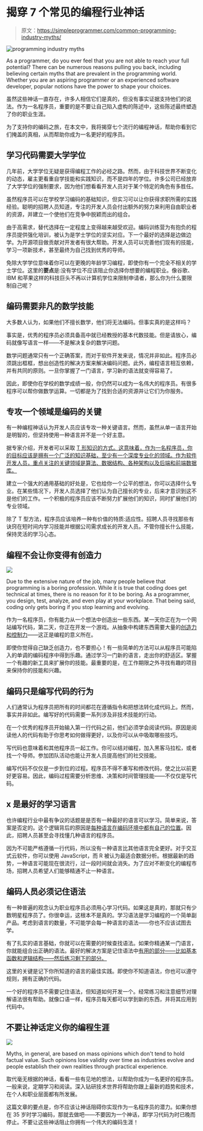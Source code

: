 # 揭穿 7 个常见的编程行业神话

> 原文：<https://simpleprogrammer.com/common-programming-industry-myths/>

![programming industry myths](img/d26fcbd4783c9d07fa3db716318528c5.png)

As a programmer, do you ever feel that you are not able to reach your full potential? There can be numerous reasons pulling you back, including believing certain myths that are prevalent in the programming world. Whether you are an aspiring programmer or an experienced software developer, popular notions have the power to shape your choices.

虽然这些神话一直存在，许多人相信它们是真的，但没有事实证据支持他们的说法。作为一名程序员，重要的是不要让自己陷入虚构的陈述中，这些陈述最终塑造了你的职业生涯。

为了支持你的编码之旅，在本文中，我将揭穿七个流行的编程神话，帮助你看到它们掩盖的真相，从而帮助你成为一名更好的程序员。

## 学习代码需要大学学位

几年前，大学学位无疑是获得编程工作的必经之路。然而，由于科技世界不断变化的动态，雇主更看重自学技能和实践知识，而不是四年的学位。许多公司已经放弃了大学学位的强制要求，因为他们想看看开发人员对于某个特定的角色有多胜任。

虽然程序员可以在学校学习编码的基础知识，但实习可以让你获得求职所需的实践经验。聪明的招聘人员知道，专注的开发人员会付出额外的努力来利用自由职业者的资源，并建立一个使他们在竞争中脱颖而出的组合。

由于高需求，替代选择在一定程度上变得越来越受欢迎。编码训练营为有抱负的程序员提供强化培训，被认为是学士学位的坚实对应。下一个最好的选择是边做边学。为开源项目做贡献对开发者有很大帮助。开发人员可以完善他们现有的技能，学习一项新技术，甚至最终为自己找到优秀的导师。

免除大学学位意味着你可以在更晚的年龄学习编程，即使你有一个完全不相关的学士学位。这里的**要点**是:没有学位不应该阻止你选择你想要的编程职业。像谷歌、IBM 和苹果这样的科技巨头不再以计算机学位来限制申请者，那么你为什么要限制自己呢？

## 编码需要非凡的数学技能

大多数人认为，如果他们不擅长数学，他们将无法编码。但事实真的是这样吗？

事实是，优秀的程序员必须具备高中就已经教授的基本代数技能。但是请放心，编码就像写语言一样——不是解决复杂的数学问题。

数学问题通常只有一个正确答案，而对于软件开发来说，情况并非如此。程序员必须跳出框框，想出创造性的解决方案来解决编码问题。此外，编程语言相互依赖，并有共同的原则。一旦你掌握了一门语言，学习新的语法就变得容易了。

因此，即使你在学校的数学成绩一般，你仍然可以成为一名伟大的程序员。有很多程序可以帮你做数学运算。一切都是为了找到合适的资源并让它们为你服务。

## 专攻一个领域是编码的关键

有一种编程神话认为开发人员应该专攻一种关键语言。然而，虽然从单一语言开始是明智的，但坚持使用一种语言并不是一个好主意。

据专家介绍，开发者可以采取 [T 形知识的方式。这意味着，作为一名程序员，你的目标应该是拥有一个广泛的知识基础，至少有一个深度专业化的领域。作为软件开发人员，重点关注的关键领域是算法、数据结构、各种架构以及后端和前端数据库。](https://simpleprogrammer.com/generalists-specialists/)

建立一个强大的通用基础的好处是，它也给你一个公平的想法，你可以选择什么专业。在某些情况下，开发人员选择了他们认为自己擅长的专业，后来才意识到这不是他们的工作。一个积极的程序员应该不断努力扩展他们的知识，同时扩展他们的专业领域。

除了 T 型方法，程序员应该培养一种有价值的特质:适应性。招聘人员寻找那些有诀窍在短时间内学习技能并根据公司需求成长的开发人员。不管你擅长什么技能，保持灵活的学习心态。

## 编程不会让你变得有创造力

![](img/f403de67e245d770b1b721f989756f10.png)

Due to the extensive nature of the job, many people believe that programming is a boring profession. While it is true that coding does get technical at times, there is no reason for it to be boring. As a programmer, you design, test, analyze, and even play at your workplace. That being said, coding only gets boring if you stop learning and evolving.

作为一名程序员，你有能力从一个想法中创造出一些东西。某一天你正在为一个网站编写代码，第二天，你正在开发一个游戏。从抽象中构建东西需要大量的[创造力和控制力](https://www.amazon.com/dp/B008RQMDU4/makithecompsi-20)——这正是编程的意义所在。

即使你觉得自己缺乏创造力，也不要担心！有一些简单的方法可以从程序员可能陷入的单调的编码程序中得到乐趣。通过学习一门新的语言，走出你的舒适区。掌握一个有趣的新工具来扩展你的技能。最重要的是，在工作期限之外寻找有趣的项目来保持你的技能和兴趣。

## 编码只是编写代码的行为

人们通常认为程序员把所有的时间都花在遵循指令和把想法转化成代码上。然而，事实并非如此。编写好的代码需要一系列涉及非技术技能的行动。

在一个优秀的程序员开始输入第一行代码之前，他们必须学会阅读代码。原因是阅读他人的代码有助于你思考如何做得更好，以及你可以从中吸取哪些技巧。

写代码也意味着和其他程序员一起工作。你可以结对编程，加入黑客马拉松，或者找一个导师。参加团队活动也能让开发人员提高他们的社交技能。

编写代码不仅仅是一步到位的过程。程序员不得不重写和修改代码，使之比以前更好更容易。因此，编码过程需要分析思维、决策和时间管理技能——不仅仅是写代码。

## x 是最好的学习语言

也许编程行业中最有争议的话题是是否有一种最好的语言可以学习。简单来说，答案是否定的。这个逻辑背后的原因是[每种语言在编码环境中都有自己的位置](https://simpleprogrammer.com/popular-app-development-languages-2022/)。因此，招聘人员甚至会寻找懂几种语言的程序员。

因为不可能严格遵循一行代码，所以没有一种语言比其他语言完全更好。对于交互式云软件，你可以使用 JavaScript，而 R 被认为最适合数据分析。根据最新的趋势，一种语言可能现在很流行，过一段时间就会消失。为了应对不断变化的编程市场，招聘人员希望人们能够精通不止一种语言。

## 编码人员必须记住语法

有一种普遍的观念认为职业程序员必须用心学习代码。如果这是真的，那就只有少数明星程序员了。你很幸运，这根本不是真的。学习语法是学习编程的一个简单副产品。考虑到语言的数量，不可能学会每一种语言的语法——你也不应该试图去学。

有了扎实的语言基础，你就可以在需要的时候查找语法。如果你精通某一门语言，你就能组合出正确的语法。最好的解决方案是记住语法中[有用的部分——比如基本函数和逻辑结构——然后练习剩下的部分。](https://www.originate.com/thinking/a-unique-guide-to-syntax-from-a-developers-view)

这里的关键是记下你所知道的语言的最佳实践。即使你不知道语法，你也可以遵守规则，拥有正确的代码。

一个好的程序员不需要记住语法，但知道如何开发一个。经常练习和注意细节对理解语法很有帮助。就像口语一样，程序员每天都可以学到新的东西，并将其应用到代码中。

## 不要让神话定义你的编程生涯

![](img/75a3046ed10a7658300710e6b7a240da.png)

Myths, in general, are based on mass opinions which don't tend to hold factual value. Such opinions lose validity over time as industries evolve and people establish their own realities through practical experience.

取代毫无根据的神话，看看一些有见地的想法，以帮助你成为一名更好的程序员。一般来说，定期学习和阅读。深入钻研技术世界将帮助你跟上最新的趋势和技术，在个人和职业层面都有所发展。

这篇文章的要点是，你不应该让神话阻碍你实现作为一名程序员的潜力。如果你想在 35 岁时学习编码，那就去做吧——不要因为一个神话，即学习代码为时已晚而停止。不要让这些神话阻止你拥有一个伟大的编码生涯！